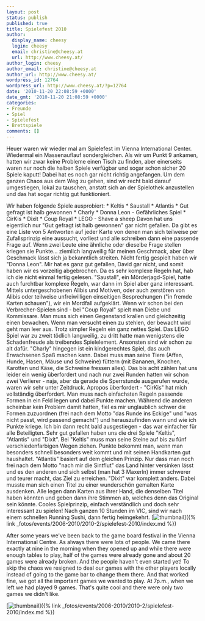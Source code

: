 ```yaml
---
layout: post
status: publish
published: true
title: Spielefest 2010
author:
  display_name: cheesy
  login: cheesy
  email: christine@cheesy.at
  url: http://www.cheesy.at/
author_login: cheesy
author_email: christine@cheesy.at
author_url: http://www.cheesy.at/
wordpress_id: 12764
wordpress_url: http://www.cheesy.at/?p=12764
date: '2010-11-20 22:08:59 +0000'
date_gmt: '2010-11-20 21:08:59 +0000'
categories:
- Freunde
- Spiel
- Spielefest
- Brettspiele
comments: []
---
```

<!--:de-->Heuer waren wir wieder mal am Spielefest im Vienna International Center. Wiedermal ein Massenauflauf sondergleichen. Als wir um Punkt 9 ankamen, hatten wir zwar keine Probleme einen Tisch zu finden, aber einerseits waren nur noch die halben Spiele verfügbar und sogar schon sicher 20 Spiele kaputt! Dabei hat es noch gar nicht richtig angefangen. Um dem ganzen Chaos aus dem Weg zu gehen, sind wir recht bald darauf umgestiegen, lokal zu tauschen, anstatt sich an der Spielothek anzustellen und das hat sogar richtig gut funktioniert.
Wir haben folgende Spiele ausprobiert:
\* Keltis
\* Saustall
\* Atlantis
\* Gut gefragt ist halb gewonnen
\* Charly
\* Donna Leon - Gefährliches Spiel
\* CirKis
\* Dixit
\* Coup Royal
\* LEGO - Shave a sheep
Davon hat uns eigentlich nur "Gut gefragt ist halb gewonnen" gar nicht gefallen. Da gibt es eine Liste von 5 Antworten auf jeder Karte von denen man sich teilweise per Zufallsprinzip eine aussucht, vorliest und alle schreiben dann eine passende Frage auf. Wenn zwei Leute eine ähnliche oder dieselbe Frage stellen kriegen sie Punkte... ziemlich langweilig für meinen Geschmack, aber über Geschmack lässt sich ja bekanntlich streiten.
Nicht fertig gespielt haben wir "Donna Leon". Mir hat es ganz gut gefallen, David gar nicht, und somit haben wir es vorzeitig abgebrochen. Da es sehr komplexe Regeln hat, hab ich die nicht einmal fertig gelesen. "Saustall", ein Mörderjagd-Spiel, hatte auch furchtbar komplexe Regeln, war dann im Spiel aber ganz interessant. Mittels untergeschobenen Alibis und Motiven, oder auch zerstören von Alibis oder teilweise unfreiwilligen einseitigen Besprechungen ("in fremde Karten schauen"), wir ein Mordfall aufgeklärt. Wenn wir schon bei den Verbrecher-Spielen sind - bei "Coup Royal" spielt man Diebe und Kommissare. Man muss sich einen Gegenstand krallen und gleichzeitig einen bewachen. Wenn man versucht einen zu stehlen, der bewacht wird geht man leer aus. Trotz simpler Regeln ein ganz nettes Spiel.
Das LEGO Spiel war zu zweit tödlich langweilig, zu dritt hatte man wenigstens die Schadenfreude als treibendes Spielelement. Ansonsten sind wir schon zu alt dafür. "Charly" hingegen ist ein kindgerechtes Spiel, das auch Erwachsenen Spaß machen kann. Dabei muss man seine Tiere (Affen, Hunde, Hasen, Mäuse und Schweine) füttern (mit Bananen, Knochen, Karotten und Käse, die Schweine fressen alles). Das bis acht zählen hat uns leider ein wenig überfordert und nach nur zwei Runden hatten wir schon zwei Verlierer - naja, aber da gerade die Sperrstunde ausgerufen wurde, waren wir sehr unter Zeitdruck.
Apropos überfordert - "CirKis" hat mich vollständig überfordert. Man muss nach einfachsten Regeln passende Formen in ein Feld legen und dabei Punkte machen. Während die anderen scheinbar kein Problem damit hatten, fiel es mir unglaublich schwer die Formen zuzuordnen (frei nach dem Motto "das Runde ins Eckige" und "was nicht passt, wird passend gemacht") und herauszufinden wann und wie ich Punkte kriege. Ich bin dann recht bald ausgestiegen - das war einfacher für alle Beteiligten.
Sehr gut gefallen haben uns die drei Spiele "Keltis", "Atlantis" und "Dixit". Bei "Keltis" muss man seine Steine auf bis zu fünf verschiedenfarbigen Wegen ziehen. Punkte bekommt man, wenn man besonders schnell besonders weit kommt und mit seinen Handkarten gut haushaltet. "Atlantis" basiert auf dem gleichen Prinzip. Nur dass man noch frei nach dem Motto "nach mir die Sintflut" das Land hinter versinken lässt und es den anderen und sich selbst (man hat 3 Maxerln) immer schwerer und teurer macht, das Ziel zu erreichen.
"Dixit" war komplett anders. Dabei musste man sich einen Titel zu einer wunderschön gemalten Karte ausdenken. Alle legen dann Karten aus ihrer Hand, die denselben Titel haben könnten und geben dann ihre Stimmen ab, welches denn das Original sein könnte. Cooles Spielprinzip, einfach verständlich und doch sehr interessant zu spielen!
Nach ganzen 10 Stunden im VIC, sind wir nach einem schnellen Running Sushi, dann fertig heimgekehrt.
[![](http://www.cheesy.at/wp-content/uploads/2010/11/spielefest-2010/thumbnail.jpg "thumbnail")]({% link _fotos/events/2006-2010/2010-2/spielefest-2010/index.md %})
<!--:--><!--:en-->After some years we've been back to the game board festival in the Vienna International Centre. As always there were lots of people. We came there exactly at nine in the morning when they opened up and while there were enough tables to play, half of the games were already gone and about 20 games were already broken. And the people haven't even started yet! To skip the chaos we resigned to deal our games with the other players locally instead of going to the game bar to change them there. And that worked fine, we got all the important games we wanted to play. At 7p.m., when we left we had played 9 games. That's quite cool and there were only two games we didn't like.
[![](http://www.cheesy.at/wp-content/uploads/2010/11/spielefest-2010/thumbnail.jpg "thumbnail")]({% link _fotos/events/2006-2010/2010-2/spielefest-2010/index.md %})
<!--:-->
